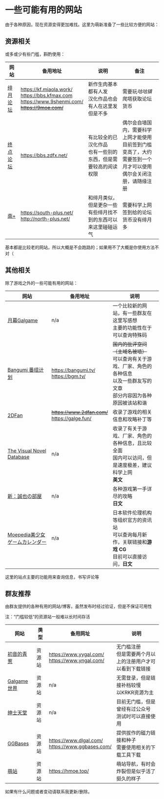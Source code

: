 # 一些可能有用的网站

由于各种原因，现在资源变得更加难找。这里为萌新准备了一些比较方便的网站：

## 资源相关

或多或少有些门槛，斟酌使用：

| 网站                                                 | 备用地址                                                     | 说明                                                         | 备注                                                         |
| ---------------------------------------------------- | ------------------------------------------------------------ | ------------------------------------------------------------ | ------------------------------------------------------------ |
| [绯月论坛](https://bbs.kfmax.com/index.php)          | https://kf.miaola.work/<br />https://bbs.kfmax.com<br />https://www.9shenmi.com/<br />~~https://9moe.com/~~ | 新作生肉基本都有人发<br />汉化作品也会有人在这里发但是不多   | 需要玩*咕咕镇*爬塔获取论坛货币                               |
| [终点论坛](https://bbs.zdfx.net/forum.php?mobile=no) | https://bbs.zdfx.net/                                        | 有比较全的已汉化作品<br />也有一些别的东西，但是需要较高的阅读权限 | 偶尔会自墙国内，需要科学上网才能使用<br />目前签到门槛变高了，大约需要签到一个月才可以使用<br />偶尔会关闭注册，请随缘注册 |
| [南+](https://south-plus.net/)                       | https://south-plus.net/<br />http://north-plus.net/          | 和绯月类似，但是更杂一些<br />有些绯月找不到的东西可以来这里碰碰运气 | 需要科学上网<br />签到给的论坛货币没有绯月多                 |

基本都是比较老的网站，所以大概是不会跑路的；如果用不了大概是你使用方法不对（

## 其他相关

除了游戏之外的一些可能有用的网站：

| 网站                                                    | 备用地址                                                  | 说明                                                         |
| ------------------------------------------------------- | --------------------------------------------------------- | ------------------------------------------------------------ |
| [月幕Galgame](https://www.ymgal.com/)                   | n/a                                                       | 一个比较新的网站，有一些群友在这里写感想<br />主要的功能性在于可以查询特殊码 |
| [Bangumi 番组计划](http://bangumi.tv/)                  | https://bangumi.tv/<br />https://bgm.tv/                  | ~~国内的批评空间（主域名被墙）~~<br />可以查询有关于游戏、厂家、角色的各种信息<br />以及一些群友写的文章<br />部分内容因为各种原因被该站和谐 |
| [2DFan](https://galge.fun/)                             | <del>https://www.2dfan.com/</del><br />https://galge.fun/ | 收录了游戏的相关信息和攻略补丁等                             |
| [The Visual Novel Database](https://vndb.org/)          | n/a                                                       | 收录了有关于游戏、厂家、角色的各种信息，且比较全面<br />国内可以访问，但是速度极差，建议科学上网<br />**英文** |
| [新：誠也の部屋](https://seiya-saiga.com/)              | n/a                                                       | 各种游戏第一手详尽的攻略<br />**日文**                       |
| [Moepedia美少女ゲームカレンダー](https://moepedia.net/) | n/a                                                       | 日本软件伦理机构等组织官方的资讯站<br />可以查询每月新作，关联链接和**游戏 CG**<br />目前可以直接访问，**日文** |

这里的站点主要的功能用来查询信息，书写评论等

## 群友推荐

由群友提供的各种有用的网站/博客，虽然发布时经过验证，但是不保证可用性

注：“门槛较低”的资源站一般难以长时间存活

| 网站                                    | 类型   | 备用网址                                             | 说明                                                         |
| --------------------------------------- | ------ | ---------------------------------------------------- | ------------------------------------------------------------ |
| [初音的青葱](www.xygalgame.com)    | 资源站 | https://www.yygal.com/<br />https://www.yngal.com/   | 无门槛注册<br />但是需要两个月以上的注册用户才可以看到下载链接 |
| [Galgame 世界](https://acgngame.net/)   | 资源站 | n/a                                                  | 无需登录，但是链接补档较慢<br />以KRKR资源为主               |
| [绅士天堂](https://www.acggalgame.com/) | 资源站 | n/a                                                  | 目前无门槛，但是曾经有过公众号<br />测试时可以直接使用       |
| [GGBases](https://www.dlgal.com/)       | 资源站 | https://www.dlgal.com/<br />https://www.ggbases.com/ | 提供拔作的磁力链接和种子<br />需要使用相关的下载工具下载     |
| [萌站](https://hmoe.top/)               | 资源站 | https://hmoe.top/                                    | 萌站导航，有时会炸裂但是似乎活了挺久的样子                   |

如果有什么问题或者变动请联系我更新/删除。
